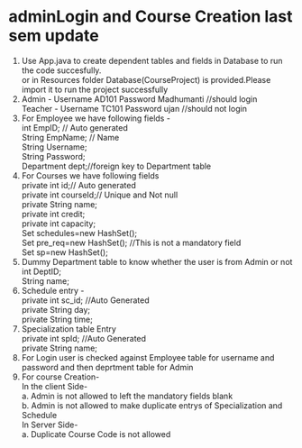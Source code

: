 # adminLogin and Course Creation last sem update
1.	Use App.java to create dependent tables and fields in Database to run the code succesfully. <br/>
	or in Resources folder Database(CourseProject) is provided.Please import it to run the project successfully</br>
2.	Admin - Username AD101 Password Madhumanti //should login <br/>
	Teacher - Username TC101 Password ujan //should not login <br/>
3.	For Employee we have following fields - <br/>
	int EmpID; // Auto generated <br/>
	String EmpName; // Name <br/>
	String Username; <br/>
	String Password; <br/>
	Department dept;//foreign key to Department table <br/>
4.	For Courses we have following fields <br/>
	private int id;// Auto generated <br/>
	private int courseId;// Unique and Not null <br/>
	private String name; <br/>
	private int credit; <br/>
	private int capacity; <br/>
	Set<Schedule> schedules=new HashSet<Schedule>(); <br/>
	Set<Courses> pre_req=new HashSet<Courses>(); //This is not a mandatory field <br/>
	Set<Specialization> sp=new HashSet<Specialization>(); <br/>
5.	Dummy Department table to know whether the user is from Admin or not <br/>
    int DeptID;  <br/>
    String name; <br/>
6.	Schedule entry - <br/>
    private int sc_id; //Auto Generated <br/>
	private String day; <br/>
	private String time; <br/>
7.	Specialization table Entry <br/>
    private int spId; //Auto Generated <br/>
	private String name; <br/>
8.	For Login user is checked against Employee table for username and password and then deprtment table for Admin
9.	For course Creation- <br/>
    In the client Side- <br/>
	    a. Admin is not allowed to left the mandatory fields blank <br/>
	    b. Admin is not allowed to make duplicate entrys of Specialization and Schedule <br/>
	In Server Side- <br/>
	    a. Duplicate Course Code is not allowed <br/>
